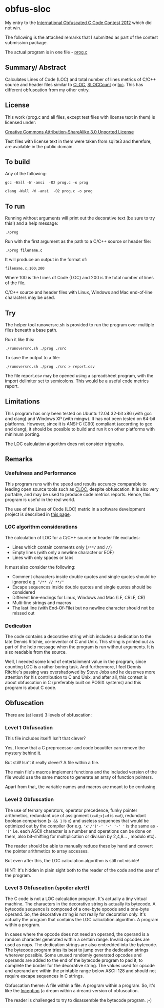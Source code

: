 obfus-sloc
==========

My entry to the [International Obfuscated C Code Contest 2012](http://www.ioccc.org/) which did not win.

The following is the attached remarks that I submitted as part of the contest submission package.

The actual program is in one file - [prog.c](prog.c)

## Summary/ Abstract

Calculates Lines of Code (LOC) and total number of lines metrics of C/C++ source and header files similar to [CLOC](http://cloc.sourceforge.net/ "CLOC"), [SLOCCount](http://www.dwheeler.com/sloccount/ "SLOCCount") or [loc](http://freecode.com/projects/loc "loc"). This has different obfuscation from my other entry.

## License

This work (prog.c and all files, except test files with license text in them) is licensed under:

[Creative Commons Attribution-ShareAlike 3.0 Unported License](http://creativecommons.org/licenses/by-sa/3.0/ "Creative Commons Attribution-ShareAlike 3.0 Unported License")

Test files with license text in them were taken from sqlite3 and therefore, are available in the public domain.

## To build

Any of the following:

`gcc -Wall -W -ansi  -O2 prog.c -o prog`

`clang -Wall -W -ansi  -O2 prog.c -o prog`

## To run

Running without arguments will print out the decorative text (be sure to try this!) and a help message:

`./prog`

Run with the first argument as the path to a C/C++ source or header file:

`./prog filename.c`

It will produce an output in the format of:

`filename.c;100;200`

Where 100 is the Lines of Code (LOC) and 200 is the total number of lines of the file.

C/C++ source and header files with Linux, Windows and Mac end-of-line characters may be used.

## Try

The helper tool runoversrc.sh is provided to run the program over multiple files beneath a base path.

Run it like this:

`./runoversrc.sh ./prog ./src`

To save the output to a file:

`./runoversrc.sh ./prog ./src > report.csv`

The file report.csv may be opened using a spreadsheet program, with the import delimiter set to semicolons. This would be a useful code metrics report.

## Limitations

This program has only been tested on Ubuntu 12.04 32-bit x86 (with gcc and clang) and Windows XP (with mingw). It has not been tested on 64-bit platforms. However, since it is ANSI-C (C90) compliant (according to gcc and clang), it should be possible to build and run it on other platforms with minimum porting.

The LOC calculation algorithm does not consider trigraphs.

## Remarks

### Usefulness and Performance

This program runs with the speed and results accuracy comparable to leading open source tools such as [CLOC](http://cloc.sourceforge.net/ "CLOC"), despite obfuscation. It is also very portable, and may be used to produce code metrics reports. Hence, this program is useful in the real world.

The use of the Lines of Code (LOC) metric in a software development project is described in [this page](http://en.wikipedia.org/wiki/Source_lines_of_code "Source_lines_of_code").

### LOC algorithm considerations

The calculation of LOC for a C/C++ source or header file excludes:

* Lines which contain comments only (`/**/` and `//`)
* Empty lines (with only a newline character or EOF)
* Lines with only spaces or tabs

It must also consider the following:

* Comment characters inside double quotes and single quotes should be ignored e.g. `"/** // **/"`
* Escape sequences inside double quotes and single quotes should be considered
* Different line-endings for Linux, Windows and Mac (LF, CRLF, CR)
* Multi-line strings and macros
* The last line (with End-Of-File) but no newline character should not be missed out

### Dedication

The code contains a decorative string which includes a dedication to the late Dennis Ritchie, co-inventor of C and Unix. This string is printed out as part of the help message when the program is run without arguments. It is also readable from the source.

Well, I needed some kind of entertainment value in the program, since counting LOC is a rather boring task. And furthermore, I feel Dennis Ritchie's passing was overshadowed by Steve Jobs and he deserves more attention for his contribution to C and Unix, and after all, this contest is about obfuscation in C (preferably built on POSIX systems) and this program is about C code.

## Obfuscation

There are (at least) 3 levels of obfuscation:

### Level 1 Obfuscation

This file includes itself! Isn't that clever?

Yes, I know that a C preprocessor and code beautifer can remove the mystery behind it.

But still! Isn't it really clever? A file within a file.

The main file's macros implement functions and the included version of the file would use the same macros to generate an array of function pointers.

Apart from that, the variable names and macros are meant to be confusing.

### Level 2 Obfuscation

The use of ternary operators, operator precedence, funky pointer arithmetics, redundant use of assignment (`x=0;x|=d` is `x=d`), redundant boolean comparison (`x && 1` is `x`) and useless sequences that would be optimized out by the compiler (for e.g. `'x'/'('-' '-' '-' '` is the same as `-']'` i.e. each ASCII character is a number and operations can be done on them, also bit-shifting for multiplication or division by 2,4,8... , modulo etc).

The reader should be able to manually reduce these by hand and convert the pointer arithmetics to array accesses.

But even after this, the LOC calculation algorithm is still not visible!

HINT: It's hidden in plain sight both to the reader of the code and the user of the program.

### Level 3 Obfuscation (spoiler alert!)

The C code is not a LOC calculation program. It's actually a tiny virtual machine. The characters in the decorative string is actually its bytecode. A bytecode sequence is composed of a one-byte opcode and a one-byte operand. So, the decorative string is not really for decoration only. It's actually the program that contains the LOC calculation algorithm. A program within a program.

In cases where the opcode does not need an operand, the operand is a random character generated within a certain range. Invalid opcodes are used as nops. The dedication strings are also embedded into the bytecode. The bytecode program tries its best to jump over the dedication strings wherever possible. Some unused randomly generated opcodes and operands are added to the end of the bytecode program to pad it, to complete the border for the decorative string. The values used for opcode and operand are within the printable range below ASCII 128 and should not require escape sequences in C strings.

Obfuscation theme: A file within a file. A program within a program.
So, it's like the [Inception](http://www.rottentomatoes.com/m/inception/ "Inception") (a dream within a dream) version of obfuscation.

The reader is challenged to try to disassemble the bytecode program. ;-)

